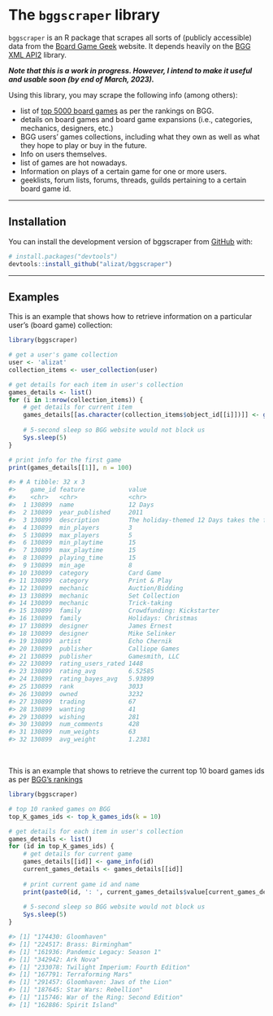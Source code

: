 
<!-- README.md is generated from README.Rmd. Please edit that file -->

# The `bggscraper` library

<!-- badges: start -->
<!-- badges: end -->

`bggscraper` is an R package that scrapes all sorts of (publicly
accessible) data from the [Board Game Geek](boardgamegeek.com) website.
It depends heavily on the [BGG XML
API2](https://boardgamegeek.com/wiki/page/BGG_XML_API2) library.

***Note that this is a work in progress. However, I intend to make it
useful and usable soon (by end of March, 2023).***

Using this library, you may scrape the following info (among others):

-   list of [top 5000 board
    games](https://boardgamegeek.com/search/boardgame?advsearch=1&q=&sort=rank)
    as per the rankings on BGG.
-   details on board games and board game expansions (i.e., categories,
    mechanics, designers, etc.)
-   BGG users’ games collections, including what they own as well as
    what they hope to play or buy in the future.
-   Info on users themselves.
-   list of games are hot nowadays.
-   Information on plays of a certain game for one or more users.
-   geeklists, forum lists, forums, threads, guilds pertaining to a
    certain board game id.

----

## Installation

You can install the development version of bggscraper from
[GitHub](https://github.com/) with:

``` r
# install.packages("devtools")
devtools::install_github("alizat/bggscraper")
```

----

## Examples

This is an example that shows how to retrieve information on a
particular user’s (board game) collection:

``` r
library(bggscraper)

# get a user's game collection
user <- 'alizat'
collection_items <- user_collection(user)

# get details for each item in user's collection
games_details <- list()
for (i in 1:nrow(collection_items)) {
    # get details for current item
    games_details[[as.character(collection_items$object_id[[i]])]] <- game_info(collection_items$object_id[[i]])
    
    # 5-second sleep so BGG website would not block us
    Sys.sleep(5)
}

# print info for the first game
print(games_details[[1]], n = 100)
```
``` r
#> # A tibble: 32 x 3
#>    game_id feature            value                                             
#>    <chr>   <chr>              <chr>                                             
#>  1 130899  name               12 Days                                           
#>  2 130899  year_published     2011                                              
#>  3 130899  description        The holiday-themed 12 Days takes the familiar &qu~
#>  4 130899  min_players        3                                                 
#>  5 130899  max_players        5                                                 
#>  6 130899  min_playtime       15                                                
#>  7 130899  max_playtime       15                                                
#>  8 130899  playing_time       15                                                
#>  9 130899  min_age            8                                                 
#> 10 130899  category           Card Game                                         
#> 11 130899  category           Print & Play                                      
#> 12 130899  mechanic           Auction/Bidding                                   
#> 13 130899  mechanic           Set Collection                                    
#> 14 130899  mechanic           Trick-taking                                      
#> 15 130899  family             Crowdfunding: Kickstarter                         
#> 16 130899  family             Holidays: Christmas                               
#> 17 130899  designer           James Ernest                                      
#> 18 130899  designer           Mike Selinker                                     
#> 19 130899  artist             Echo Chernik                                      
#> 20 130899  publisher          Calliope Games                                    
#> 21 130899  publisher          Gamesmith, LLC                                    
#> 22 130899  rating_users_rated 1448                                              
#> 23 130899  rating_avg         6.52585                                           
#> 24 130899  rating_bayes_avg   5.93899                                           
#> 25 130899  rank               3033                                              
#> 26 130899  owned              3232                                              
#> 27 130899  trading            67                                                
#> 28 130899  wanting            41                                                
#> 29 130899  wishing            281                                               
#> 30 130899  num_comments       428                                               
#> 31 130899  num_weights        63                                                
#> 32 130899  avg_weight         1.2381
```

<BR>

This is an example that shows to retrieve the current top 10 board games
ids as per [BGG’s rankings](a)

``` r
library(bggscraper)

# top 10 ranked games on BGG
top_K_games_ids <- top_k_games_ids(k = 10)

# get details for each item in user's collection
games_details <- list()
for (id in top_K_games_ids) {
    # get details for current game
    games_details[[id]] <- game_info(id)
    current_games_details <- games_details[[id]]
    
    # print current game id and name
    print(paste0(id, ': ', current_games_details$value[current_games_details$feature == 'name']))
    
    # 5-second sleep so BGG website would not block us
    Sys.sleep(5)
}
```
``` r
#> [1] "174430: Gloomhaven"
#> [1] "224517: Brass: Birmingham"
#> [1] "161936: Pandemic Legacy: Season 1"
#> [1] "342942: Ark Nova"
#> [1] "233078: Twilight Imperium: Fourth Edition"
#> [1] "167791: Terraforming Mars"
#> [1] "291457: Gloomhaven: Jaws of the Lion"
#> [1] "187645: Star Wars: Rebellion"
#> [1] "115746: War of the Ring: Second Edition"
#> [1] "162886: Spirit Island"
```
